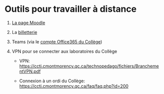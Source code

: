 # Outils pour travailler à distance

1. <a href="https://cmontmorency.moodle.decclic.qc.ca/course/view.php?id=5671" target="_blank">La page Moodle</a>

1. La <a href="https://aiguilleur.ca/file_d_attente/mathieu.bergeron">billetterie</a>

1. Teams (via le <a target="_blank" href="https://ccti.cmontmorency.qc.ca/faq/faq.php?id=27">compte Office365 du Collège</a>)

1. VPN pour se connecter aux laboratoires du Collège

    * VPN: <a target="_blank" href="https://ccti.cmontmorency.qc.ca/technopedago/fichiers/BranchementVPN.pdf">https://ccti.cmontmorency.qc.ca/technopedago/fichiers/BranchementVPN.pdf</a>

    * Connexion à un ordi du Collège: <a target="_blank" href="https://ccti.cmontmorency.qc.ca/faq/faq.php?id=200">https://ccti.cmontmorency.qc.ca/faq/faq.php?id=200</a>



<!--

1. Accès en personne aux laboratoires du Collège

-->
